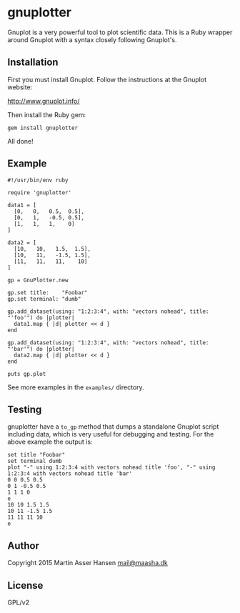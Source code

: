 # gnuplotter

Gnuplot is a very powerful tool to plot scientific data. This is a Ruby wrapper
around Gnuplot with a syntax closely following Gnuplot's. 

Installation
------------
First you must install Gnuplot. Follow the instructions at the Gnuplot website:

http://www.gnuplot.info/

Then install the Ruby gem:

`gem install gnuplotter`

All done!

Example
-------

```
#!/usr/bin/env ruby

require 'gnuplotter'

data1 = [
  [0,   0,   0.5,  0.5],
  [0,   1,   -0.5, 0.5],
  [1,   1,   1,    0]
]

data2 = [
  [10,   10,   1.5,  1.5],
  [10,   11,   -1.5, 1.5],
  [11,   11,   11,    10]
]

gp = GnuPlotter.new

gp.set title:    "Foobar"
gp.set terminal: "dumb"

gp.add_dataset(using: "1:2:3:4", with: "vectors nohead", title: "'foo'") do |plotter|
  data1.map { |d| plotter << d }
end

gp.add_dataset(using: "1:2:3:4", with: "vectors nohead", title: "'bar'") do |plotter|
  data2.map { |d| plotter << d }
end

puts gp.plot
```

See more examples in the `examples/` directory.

Testing
-------
gnuplotter have a `to_gp` method that dumps a standalone Gnuplot script including
data, which is very useful for debugging and testing. For the above example
the output is:

```
set title "Foobar"
set terminal dumb
plot "-" using 1:2:3:4 with vectors nohead title 'foo', "-" using 1:2:3:4 with vectors nohead title 'bar'
0 0 0.5 0.5
0 1 -0.5 0.5
1 1 1 0
e
10 10 1.5 1.5
10 11 -1.5 1.5
11 11 11 10
e
```


Author
------
Copyright 2015 Martin Asser Hansen mail@maasha.dk

License
-------
GPL/v2

